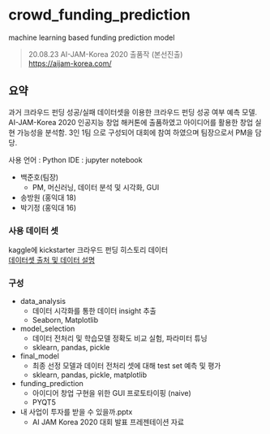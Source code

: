 # crowd_funding_prediction
machine learning based funding prediction model

> 20.08.23 AI-JAM-Korea 2020 출품작 (본선진출) <br>
> https://aijam-korea.com/

## 요약
과거 크라우드 펀딩 성공/실패 데이터셋을 이용한 크라우드 펀딩 성공 여부 예측 모델. AI-JAM-Korea 2020 인공지능 창업 해커톤에 출품하였고 아이디어를 활용한 창업 실현 가능성을 분석함. 3인 1팀 으로 구성되어 대회에 참여 하였으며 팀장으로서 PM을 담당.

사용 언어 : Python
IDE : jupyter notebook

* 백준호(팀장)
  * PM, 머신러닝, 데이터 분석 및 시각화, GUI
* 송방원 (홍익대 18)
* 박기정 (홍익대 16)


### 사용 데이터 셋
kaggle에 kickstarter 크라우드 펀딩 히스토리 데이터 <br>
<a href = "https://www.kaggle.com/yashkantharia/kickstarter-campaigns">데이터셋 출처 및 데이터 설명 </a>

### 구성
* data_analysis
  * 데이터 시각화를 통한 데이터 insight 추출
  * Seaborn, Matplotlib
* model_selection
  * 데이터 전처리 및 학습모델 정확도 비교 실험, 파라미터 튜닝
  * sklearn, pandas, pickle
* final_model
  * 최종 선정 모델과 데이터 전처리 셋에 대해 test set 예측 및 평가
  * sklearn, pandas, pickle, matplotlib
* funding_prediction
  * 아이디어 창업 구현을 위한 GUI 프로토타이핑 (naive)
  * PYQT5
* 내 사업이 투자를 받을 수 있을까.pptx
  * AI JAM Korea 2020 대회 발표 프레젠테이션 자료
